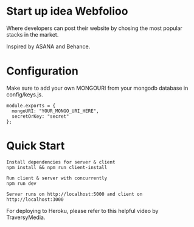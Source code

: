 # Start up idea Webfolioo

Where developers can post their website by chosing the most popular stacks in the market.

Inspired by ASANA and Behance.

# Configuration
Make sure to add your own MONGOURI from your mongodb database in config/keys.js.
```
module.exports = {
  mongoURI: "YOUR_MONGO_URI_HERE",
  secretOrKey: "secret"
};
```

# Quick Start
 ```
 Install dependencies for server & client
npm install && npm run client-install

Run client & server with concurrently
npm run dev

 Server runs on http://localhost:5000 and client on http://localhost:3000
```
For deploying to Heroku, please refer to this helpful video by TraversyMedia.
